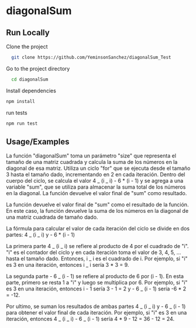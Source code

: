 # diagonalSum

## Run Locally

Clone the project

```bash
  git clone https://github.com/YeminsonSanchez/diagonalSum_Test
```

Go to the project directory

```bash
  cd diagonalSum
```

Install dependencies

```bash
npm install
```

run tests

```bash
npm run test
```

## Usage/Examples

La función "diagonalSum" toma un parámetro "size" que representa el tamaño de una matriz cuadrada y calcula la suma de los números en la diagonal de esa matriz. Utiliza un ciclo "for" que se ejecuta desde el tamaño 3 hasta el tamaño dado, incrementando en 2 en cada iteración. Dentro del cuerpo del ciclo, se calcula el valor 4 _ (i _ i) - 6 \* (i - 1) y se agrega a una variable "sum", que se utiliza para almacenar la suma total de los números en la diagonal. La función devuelve el valor final de "sum" como resultado.

La función devuelve el valor final de "sum" como el resultado de la función. En este caso, la función devuelve la suma de los números en la diagonal de una matriz cuadrada de tamaño dado.

La fórmula para calcular el valor de cada iteración del ciclo se divide en dos partes:
4 _ (i _ i) y - 6 \* (i - 1)

La primera parte 4 _ (i _ i) se refiere al producto de 4 por el cuadrado de "i". "i" es el contador del ciclo y en cada iteración toma el valor de 3, 4, 5, ... hasta el tamaño dado. Entonces, i _ i es el cuadrado de i. Por ejemplo, si "i" es 3 en una iteración, entonces i _ i sería 3 \* 3 = 9.

La segunda parte - 6 _ (i - 1) se refiere al producto de 6 por (i - 1). En esta parte, primero se resta 1 a "i" y luego se multiplica por 6. Por ejemplo, si "i" es 3 en una iteración, entonces i - 1 sería 3 - 1 = 2 y - 6 _ (i - 1) sería -6 \* 2 = -12.

Por ultimo, se suman los resultados de ambas partes 4 _ (i _ i) y - 6 _ (i - 1) para obtener el valor final de cada iteración. Por ejemplo, si "i" es 3 en una iteración, entonces 4 _ (i _ i) - 6 _ (i - 1) sería 4 \* 9 - 12 = 36 - 12 = 24.
